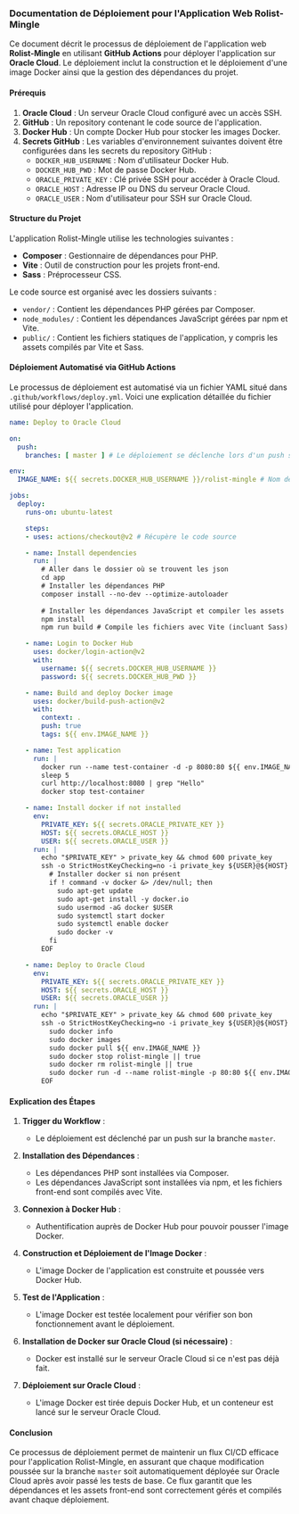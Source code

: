 ### Documentation de Déploiement pour l'Application Web Rolist-Mingle

Ce document décrit le processus de déploiement de l'application web **Rolist-Mingle** en utilisant **GitHub Actions** pour déployer l'application sur **Oracle Cloud**. Le déploiement inclut la construction et le déploiement d'une image Docker ainsi que la gestion des dépendances du projet.


#### Prérequis

1. **Oracle Cloud** : Un serveur Oracle Cloud configuré avec un accès SSH.
2. **GitHub** : Un repository contenant le code source de l'application.
3. **Docker Hub** : Un compte Docker Hub pour stocker les images Docker.
4. **Secrets GitHub** : Les variables d'environnement suivantes doivent être configurées dans les secrets du repository GitHub :
   - `DOCKER_HUB_USERNAME` : Nom d'utilisateur Docker Hub.
   - `DOCKER_HUB_PWD` : Mot de passe Docker Hub.
   - `ORACLE_PRIVATE_KEY` : Clé privée SSH pour accéder à Oracle Cloud.
   - `ORACLE_HOST` : Adresse IP ou DNS du serveur Oracle Cloud.
   - `ORACLE_USER` : Nom d'utilisateur pour SSH sur Oracle Cloud.

#### Structure du Projet

L'application Rolist-Mingle utilise les technologies suivantes :
- **Composer** : Gestionnaire de dépendances pour PHP.
- **Vite** : Outil de construction pour les projets front-end.
- **Sass** : Préprocesseur CSS.

Le code source est organisé avec les dossiers suivants :
- `vendor/` : Contient les dépendances PHP gérées par Composer.
- `node_modules/` : Contient les dépendances JavaScript gérées par npm et Vite.
- `public/` : Contient les fichiers statiques de l'application, y compris les assets compilés par Vite et Sass.

#### Déploiement Automatisé via GitHub Actions

Le processus de déploiement est automatisé via un fichier YAML situé dans `.github/workflows/deploy.yml`. Voici une explication détaillée du fichier utilisé pour déployer l'application.

```yaml
name: Deploy to Oracle Cloud

on:
  push:
    branches: [ master ] # Le déploiement se déclenche lors d'un push sur la branche master

env:
  IMAGE_NAME: ${{ secrets.DOCKER_HUB_USERNAME }}/rolist-mingle # Nom de l'image Docker

jobs:
  deploy:
    runs-on: ubuntu-latest

    steps:
    - uses: actions/checkout@v2 # Récupère le code source

    - name: Install dependencies
      run: |
        # Aller dans le dossier où se trouvent les json
        cd app
        # Installer les dépendances PHP
        composer install --no-dev --optimize-autoloader
        
        # Installer les dépendances JavaScript et compiler les assets
        npm install
        npm run build # Compile les fichiers avec Vite (incluant Sass)

    - name: Login to Docker Hub
      uses: docker/login-action@v2
      with:
        username: ${{ secrets.DOCKER_HUB_USERNAME }}
        password: ${{ secrets.DOCKER_HUB_PWD }}

    - name: Build and deploy Docker image
      uses: docker/build-push-action@v2
      with:
        context: .
        push: true
        tags: ${{ env.IMAGE_NAME }}

    - name: Test application
      run: |
        docker run --name test-container -d -p 8080:80 ${{ env.IMAGE_NAME }}
        sleep 5
        curl http://localhost:8080 | grep "Hello"
        docker stop test-container

    - name: Install docker if not installed
      env:
        PRIVATE_KEY: ${{ secrets.ORACLE_PRIVATE_KEY }}
        HOST: ${{ secrets.ORACLE_HOST }}
        USER: ${{ secrets.ORACLE_USER }}
      run: |
        echo "$PRIVATE_KEY" > private_key && chmod 600 private_key
        ssh -o StrictHostKeyChecking=no -i private_key ${USER}@${HOST} << EOF
          # Installer docker si non présent
          if ! command -v docker &> /dev/null; then
            sudo apt-get update
            sudo apt-get install -y docker.io
            sudo usermod -aG docker $USER
            sudo systemctl start docker
            sudo systemctl enable docker
            sudo docker -v
          fi
        EOF

    - name: Deploy to Oracle Cloud
      env:
        PRIVATE_KEY: ${{ secrets.ORACLE_PRIVATE_KEY }}
        HOST: ${{ secrets.ORACLE_HOST }}
        USER: ${{ secrets.ORACLE_USER }}
      run: |
        echo "$PRIVATE_KEY" > private_key && chmod 600 private_key
        ssh -o StrictHostKeyChecking=no -i private_key ${USER}@${HOST} << EOF
          sudo docker info
          sudo docker images
          sudo docker pull ${{ env.IMAGE_NAME }}
          sudo docker stop rolist-mingle || true
          sudo docker rm rolist-mingle || true
          sudo docker run -d --name rolist-mingle -p 80:80 ${{ env.IMAGE_NAME }}
        EOF
```

#### Explication des Étapes

1. **Trigger du Workflow** :
   - Le déploiement est déclenché par un push sur la branche `master`.

2. **Installation des Dépendances** :
   - Les dépendances PHP sont installées via Composer.
   - Les dépendances JavaScript sont installées via npm, et les fichiers front-end sont compilés avec Vite.

3. **Connexion à Docker Hub** :
   - Authentification auprès de Docker Hub pour pouvoir pousser l'image Docker.

4. **Construction et Déploiement de l'Image Docker** :
   - L'image Docker de l'application est construite et poussée vers Docker Hub.

5. **Test de l'Application** :
   - L'image Docker est testée localement pour vérifier son bon fonctionnement avant le déploiement.

6. **Installation de Docker sur Oracle Cloud (si nécessaire)** :
   - Docker est installé sur le serveur Oracle Cloud si ce n'est pas déjà fait.

7. **Déploiement sur Oracle Cloud** :
   - L'image Docker est tirée depuis Docker Hub, et un conteneur est lancé sur le serveur Oracle Cloud.

#### Conclusion

Ce processus de déploiement permet de maintenir un flux CI/CD efficace pour l'application Rolist-Mingle, en assurant que chaque modification poussée sur la branche `master` soit automatiquement déployée sur Oracle Cloud après avoir passé les tests de base. Ce flux garantit que les dépendances et les assets front-end sont correctement gérés et compilés avant chaque déploiement.